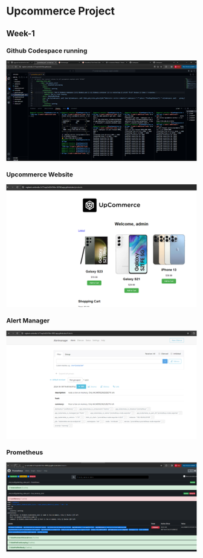 # Upcommerce Project
## Week-1

### Github Codespace running
![codespace](assets/image.png)

### Upcommerce Website
![upcommerce](assets/image-1.png)

### Alert Manager
![alertmgr](assets/image-3.png)

### Prometheus
![Prometheus dashboard](assets/image-2.png)